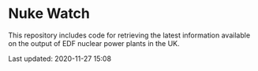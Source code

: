 # Nuke Watch

This repository includes code for retrieving the latest information available on the output of EDF nuclear power plants in the UK.

Last updated: 2020-11-27 15:08
